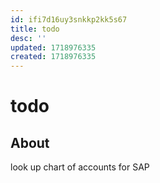 ```yaml
---
id: ifi7d16uy3snkkp2kk5s67
title: todo
desc: ''
updated: 1718976335
created: 1718976335
---
```

# todo

## About


look up chart of accounts for SAP
